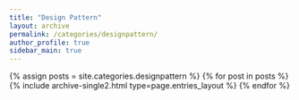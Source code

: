 ```yaml
---
title: "Design Pattern"
layout: archive
permalink: /categories/designpattern/
author_profile: true
sidebar_main: true
---
```


{% assign posts = site.categories.designpattern %}
{% for post in posts %} 
  {% include archive-single2.html type=page.entries_layout %} 
{% endfor %}
